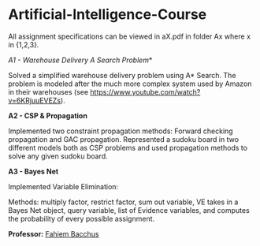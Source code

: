 # Artificial-Intelligence-Course


All assignment specifications can be viewed in aX.pdf in folder Ax where x in {1,2,3}.

**A1 - Warehouse Delivery A* Search Problem** 

Solved a simplified warehouse delivery problem using A* Search. The problem is modeled after the much 
more complex system used by Amazon in their warehouses (see https://www.youtube.com/watch?v=6KRjuuEVEZs).

**A2 - CSP & Propagation**

Implemented two constraint propagation methods: Forward checking propagation and GAC propagation. 
Represented a sudoku board in two different models both as CSP problems and used propagation methods to solve any given sudoku board.

**A3 - Bayes Net**

Implemented Variable Elimination: 

Methods: multiply factor, restrict factor, sum out variable, VE takes in a Bayes Net object, query variable, list of Evidence variables, and 
computes the probability of every possible assignment. 

**Professor:**
[Fahiem Bacchus](http://www.cs.toronto.edu/~fbacchus/)
